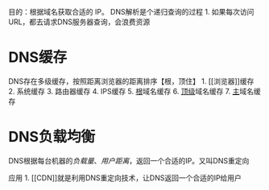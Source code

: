 目的：根据域名获取合适的 IP。
DNS解析是个递归查询的过程
	1. 如果每次访问URL，都去请求DNS服务器查询，会浪费资源 
# DNS缓存
DNS存在多级缓存，按照距离浏览器的距离排序【根，顶住】
	1. [[浏览器]]缓存
	2. 系统缓存
	3. 路由器缓存
	4. IPS缓存
	5. <u>根</u>域名缓存
	6. <u>顶级</u>域名缓存
	7. <u>主</u>域名缓存
# DNS负载均衡
DNS根据每台机器的*负载量*、*用户距离*，返回一个合适的IP。又叫DNS重定向

应用
	1. [[CDN]]就是利用DNS重定向技术，让DNS返回一个合适的IP给用户